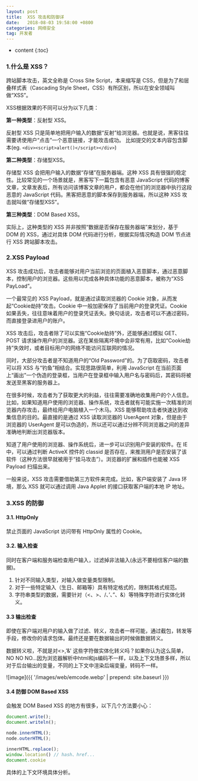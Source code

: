 ```yaml
---
layout: post
title:  XSS 攻击和防御详
date:   2018-08-03 19:58:00 +0800
categories: 网络安全
tag: 开发者
---
```


* content
{:toc}

### 1.什么是 XSS？

跨站脚本攻击，英文全称是 Cross Site Script，本来缩写是 CSS，但是为了和层叠样式表（Cascading Style Sheet，CSS）有所区别，所以在安全领域叫做“XSS”。

XSS根据效果的不同可以分为以下几类：

**第一种类型**：反射型 XSS。

反射型 XSS 只是简单地把用户输入的数据“反射”给浏览器。也就是说，黑客往往需要诱使用户“点击”一个恶意链接，才能攻击成功。
比如提交的文本内容包含脚本(eg. `<div><script>alert()</script></div>`)

**第二种类型**：存储型XSS。

存储型 XSS 会把用户输入的数据“存储”在服务器端。这种 XSS 具有很强的稳定性。比较常见的一个场景就是，黑客写下一篇包含有恶意 JavaScript 代码的博客文章，文章发表后，所有访问该博客文章的用户，都会在他们的浏览器中执行这段恶意的 JavaScript 代码。黑客把恶意的脚本保存到服务器端，所以这种 XSS 攻击就叫做“存储型XSS”。

**第三种类型**：DOM Based XSS。

实际上，这种类型的 XSS 并非按照“数据是否保存在服务器端”来划分，基于 DOM 的 XSS，通过对具体 DOM 代码进行分析，根据实际情况构造 DOM 节点进行 XSS 跨站脚本攻击。

### 2.XSS Payload

XSS 攻击成功后，攻击者能够对用户当前浏览的页面植入恶意脚本，通过恶意脚本，控制用户的浏览器。这些用以完成各种具体功能的恶意脚本，被称为“XSS PayLoad”。

一个最常见的 XSS Payload，就是通过读取浏览器的 Cookie 对象，从而发起“Cookie劫持”攻击。Cookie 中一般加密保存了当前用户的登录凭证。Cookie 如果丢失，往往意味着用户的登录凭证丢失。换句话说，攻击者可以不通过密码，而直接登录进用户的账户。

XSS 攻击后，攻击者除了可以实施“Cookie劫持”外，还能够通过模拟 GET、POST 请求操作用户的浏览器。这在某些隔离坏境中会非常有用，比如“Cookie劫持”失效时，或者目标用户的网络不能访问互联网的情况。

同时，大部分攻击者是不知道用户的“Old Password”的。为了窃取密码，攻击者可以将 XSS 与“钓鱼”相结合。实现思路很简单，利用 JavaScript 在当前页面上“画出”一个伪造的登录框，当用户在登录框中输入用户名与密码后，其密码将被发送至黑客的服务器上。

在很多时候，攻击者为了获取更大的利益，往往需要准确地收集用户的个人信息。比如，如果知道用户使用的浏览器、操作系统，攻击者就有可能实施一次精准的浏览器内存攻击，最终给用户电脑植入一个木马。XSS 能够帮助攻击者快速达到收集信息的目的。最直接的是通过 XSS 读取浏览器的 UserAgent 对象，但是由于浏览器的 UserAgent 是可以伪造的，所以还可以通过分辨不同浏览器之间的差异准确地判断出浏览器版本。

知道了用户使用的浏览器、操作系统后，进一步可以识别用户安装的软件。在 IE 中，可以通过判断 ActiveX 控件的 classid 是否存在，来推测用户是否安装了该软件（这种方法很早就被用于“挂马攻击”）。浏览器的扩展和插件也能被 XSS Payload 扫描出来。

一般来说，XSS 攻击需要借助第三方软件来完成。比如，客户端安装了 Java 环境，那么 XSS 就可以通过调用 Java Applet 的接口获取客户端的本地 IP 地址。

### 3.XSS 的防御

#### 3.1. HttpOnly

禁止页面的 JavaScript 访问带有 HttpOnly 属性的 Cookie。

#### 3.2. 输入检查

同时在客户端和服务端检查用户输入，过滤掉非法输入(永远不要相信客户端的数据)。

1. 针对不同输入类型，对输入做变量类型限制。
2. 对于一些特定输入（生日、邮箱等）具有特定格式的，限制其格式规范。
3. 字符串类型的数据，需要针对（<、>、/、’、”、&）等特殊字符进行实体化转义。

#### 3.3 输出检查

即使在客户端对用户的输入做了过滤、转义，攻击者一样可能，通过截包，转发等手段，修改你的请求包体。最终还是要在数据输出的时候做数据转义。

数据转义啦，不就是对<>,’&' 这些字符做实体化转义吗？如果你认为这么简单，NO NO NO…因为浏览器解析中html和js编码不一样，以及上下文场景多样，所以对于后台输出的变量，不同的上下文中渲染后端变量，转码不一样。

![image]({{ '/images/web/emcode.webp' | prepend: site.baseurl }})

#### 3.4 防御 DOM Based XSS

会触发 DOM Based XSS 的地方有很多，以下几个方法要小心：

```js
document.write();
document.writeln();

node.innerHTML();
node.outerHTML();

innerHTML.replace();
window.location() // hash、href...
document.cookie
```

具体的上下文环境具体分析。